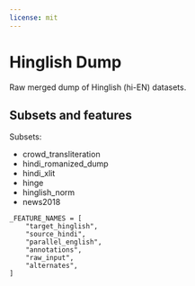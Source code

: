 ```yaml
---
license: mit
---
```


# Hinglish Dump

Raw merged dump of Hinglish (hi-EN) datasets.

## Subsets and features

Subsets:
- crowd_transliteration 
- hindi_romanized_dump 
- hindi_xlit 
- hinge 
- hinglish_norm 
- news2018

```
_FEATURE_NAMES = [
    "target_hinglish",
    "source_hindi",
    "parallel_english",
    "annotations",
    "raw_input",
    "alternates",
]
```
